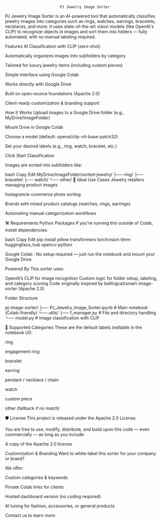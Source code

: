                              PJ Jewelry Image Sorter
PJ Jewelry Image Sorter is an AI-powered tool that automatically classifies jewelry images into categories such as rings, watches, earrings, bracelets, necklaces, and more. It uses state-of-the-art vision models (like OpenAI's CLIP) to recognize objects in images and sort them into folders — fully automated, with no manual labeling required.

 Features
 AI Classification with CLIP (zero-shot)

 Automatically organizes images into subfolders by category

Tailored for luxury jewelry items (including custom pieces)

 Simple interface using Google Colab

 Works directly with Google Drive

 Built on open-source foundations (Apache 2.0)

 Client-ready customization & branding support

 How It Works
Upload images to a Google Drive folder (e.g., MyDrive/ImageFolder)

Mount Drive in Google Colab

Choose a model (default: openai/clip-vit-base-patch32)

Set your desired labels (e.g., ring, watch, bracelet, etc.)

Click Start Classification

Images are sorted into subfolders like:

bash
Copy
Edit
MyDrive/ImageFolder/sorted-jewelry/
├── ring/
├── bracelet/
├── watch/
└── other/
📸 Ideal Use Cases
Jewelry retailers managing product images

Instagram/e-commerce photo sorting

Brands with mixed product catalogs (watches, rings, earrings)

Automating manual categorization workflows

🛠 Requirements
Python Packages
If you're running this outside of Colab, install dependencies:

bash
Copy
Edit
pip install pillow transformers torchvision timm huggingface_hub opencv-python

Google Colab :
No setup required — just run the notebook and mount your Google Drive.

 Powered By
This sorter uses:

OpenAI’s CLIP for image recognition
Custom logic for folder setup, labeling, and category scoring
Code originally inspired by bellingcat/smart-image-sorter (Apache 2.0)

Folder Structure

pj-image-sorter/
├── PJ_Jewelry_Image_Sorter.ipynb      # Main notebook (Colab-friendly)
└── utils/
    ├── f_manager.py                   # File and directory handling
    └── model.py                       # Image classification with CLIP

🧪 Supported Categories
These are the default labels (editable in the notebook UI):

 ring

 engagement ring

 bracelet

 earring

 pendant / necklace / chain

 watch

 custom piece

 other (fallback if no match)

🛡 License
This project is released under the Apache 2.0 License.

You are free to use, modify, distribute, and build upon this code — even commercially — as long as you include:

A copy of the Apache 2.0 license


Customization & Branding
Want to white-label this sorter for your company or brand?

We offer:

Custom categories & keywords

Private Colab links for clients

Hosted dashboard version (no coding required)

AI tuning for fashion, accessories, or general products

Contact us to learn more.